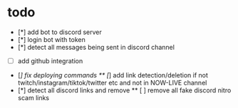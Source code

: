 # todo
* [*] add bot to discord server
* [*] login bot with token
* [*] detect all messages being sent in discord channel
* [ ] add github integration
* [*] fix deploying commands
** [*] add link detection/deletion if not twitch/instagram/tiktok/twitter etc and not in NOW-LIVE channel
* [*] detect all discord links and remove
** [ ] remove all fake discord nitro scam links